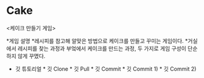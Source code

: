 # Cake
<케이크 만들기 게임>

*게임 설명
            *레시피를 참고해 알맞은 방법으로 케이크를 만들고 꾸미는 게임이다.
            *거실에서 레시피를 찾는 과정과 부엌에서 케이크를 만드는 과정, 두 가지로 게임 구성이 단순하지 않게 꾸몄다.
* 깃 튜토리얼 * 깃 Clone * 깃 Pull * 깃 Commit * 깃 Commit 1) * 깃 Commit 2)
